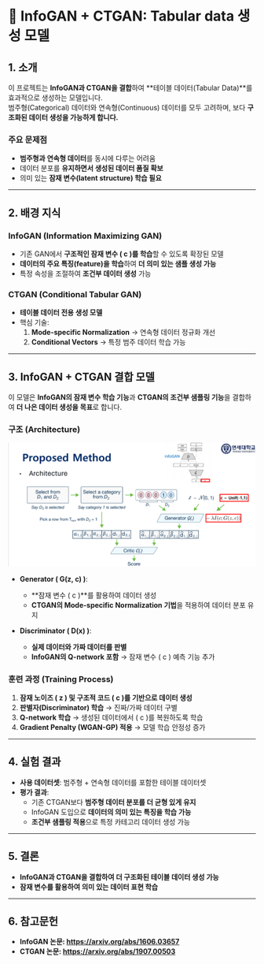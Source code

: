 # **📌 InfoGAN + CTGAN: Tabular data 생성 모델**

## **1. 소개**
이 프로젝트는 **InfoGAN과 CTGAN을 결합**하여 **테이블 데이터(Tabular Data)**를 효과적으로 생성하는 모델입니다.  
범주형(Categorical) 데이터와 연속형(Continuous) 데이터를 모두 고려하며, 보다 **구조화된 데이터 생성을 가능하게 합니다.**

### **주요 문제점**
- **범주형과 연속형 데이터**를 동시에 다루는 어려움
- 데이터 분포를 **유지하면서 생성된 데이터 품질 확보**
- 의미 있는 **잠재 변수(latent structure) 학습 필요**

---

## **2. 배경 지식**
### **InfoGAN (Information Maximizing GAN)**
- 기존 GAN에서 **구조적인 잠재 변수 \( c \)를 학습**할 수 있도록 확장된 모델
- **데이터의 주요 특징(feature)을 학습**하여 **더 의미 있는 샘플 생성 가능**
- 특정 속성을 조절하여 **조건부 데이터 생성** 가능

### **CTGAN (Conditional Tabular GAN)**
- **테이블 데이터 전용 생성 모델**
- 핵심 기술:
  1. **Mode-specific Normalization** → 연속형 데이터 정규화 개선
  2. **Conditional Vectors** → 특정 범주 데이터 학습 가능

---

## **3. InfoGAN + CTGAN 결합 모델**
이 모델은 **InfoGAN의 잠재 변수 학습 기능**과 **CTGAN의 조건부 샘플링 기능**을 결합하여 **더 나은 데이터 생성을 목표**로 합니다.

### **구조 (Architecture)**
![모델 아키텍처](https://github.com/hjuhyeok/Tabular-Data-Generation-Using-Generative-Models/blob/main/%EC%95%84%ED%82%A4%ED%85%8D%EC%B3%90.png)

- **Generator \( G(z, c) \)**:
  - **잠재 변수 \( c \)**를 활용하여 데이터 생성
  - **CTGAN의 Mode-specific Normalization 기법**을 적용하여 데이터 분포 유지
  
- **Discriminator \( D(x) \)**:
  - **실제 데이터와 가짜 데이터를 판별**
  - **InfoGAN의 Q-network 포함** → 잠재 변수 \( c \) 예측 기능 추가

### **훈련 과정 (Training Process)**
1. **잠재 노이즈 \( z \) 및 구조적 코드 \( c \)를 기반으로 데이터 생성**
2. **판별자(Discriminator) 학습** → 진짜/가짜 데이터 구별
3. **Q-network 학습** → 생성된 데이터에서 \( c \)를 복원하도록 학습
4. **Gradient Penalty (WGAN-GP) 적용** → 모델 학습 안정성 증가

---

## **4. 실험 결과**
- **사용 데이터셋**: 범주형 + 연속형 데이터를 포함한 테이블 데이터셋
- **평가 결과**:
  - 기존 CTGAN보다 **범주형 데이터 분포를 더 균형 있게 유지**
  - InfoGAN 도입으로 **데이터의 의미 있는 특징을 학습 가능**
  - **조건부 샘플링 적용**으로 특정 카테고리 데이터 생성 가능

---

## **5. 결론**
- **InfoGAN과 CTGAN을 결합하여 더 구조화된 테이블 데이터 생성 가능**
- **잠재 변수를 활용하여 의미 있는 데이터 표현 학습**

---
## **6. 참고문헌**
- **InfoGAN 논문: https://arxiv.org/abs/1606.03657**
- **CTGAN 논문: https://arxiv.org/abs/1907.00503**



